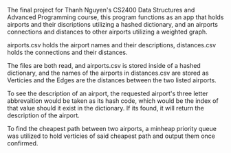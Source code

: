 The final project for Thanh Nguyen's CS2400 Data Structures and Advanced Programming course, this program functions as an app that holds airports and their discriptions utilizing a hashed dictionary,
and an airports connections and distances to other airports utilizing a weighted graph.

airports.csv holds the airport names and their descriptions, distances.csv holds the connections and their distances.

The files are both read, and airports.csv is stored inside of a hashed dictionary, and the names of the airports in distances.csv are stored as Verticies and the Edges are the distances between the two listed airports.

To see the description of an airport, the requested airport's three letter abbrevaition would be taken as its hash code, which would be the index of that value should it exist in the dictionary. If its found,
it will return the description of the airport.

To find the cheapest path between two airports, a minheap priority queue was utilized to hold verticies of said cheapest path and output them once confirmed.
